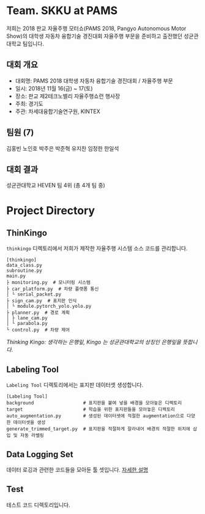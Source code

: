 # Team. SKKU at PAMS
저희는 2018 판교 자율주행 모터쇼(PAMS 2018, Pangyo Autonomous Motor Show)의 대학생 자동차 융합기술 경진대회 자율주행 부문을 준비하고 출전했던 성균관대학교 팀입니다.

## 대회 개요
* 대회명: PAMS 2018 대학생 자동차 융합기술 경진대회 / 자율주행 부문
* 일시: 2018년 11월 16(금) ~ 17(토)
* 장소: 판교 제2테크노밸리 자율주행쇼런 행사장
* 주최: 경기도
* 주관: 차세대융합기술연구원, KINTEX
## 팀원 (7)
김홍빈 노인호 박주은 박준혁 유지찬 임정한 한일석
## 대회 결과
성균관대학교 HEVEN 팀 4위 (총 4개 팀 중)

# Project Directory
## ThinKingo
`thinkingo` 디렉토리에서 저희가 제작한 자율주행 시스템 소스 코드를 관리합니다.

```text
[thinkingo]
data_class.py
subroutine.py
main.py
├ monitoring.py  # 모니터링 시스템
├ car_platform.py  # 차량 플랫폼 통신
│ └ serial_packet.py
├ sign_cam.py  # 표지판 인식
│ └ module.pytorch_yolo.yolo.py
├ planner.py  # 경로 계획
│ ├ lane_cam.py
│ └ parabola.py
└ control.py  # 차량 제어
```
_Thinking Kingo: 생각하는 은행잎, Kingo 는 성균관대학교의 상징인 은행잎을 뜻합니다._

## Labeling Tool
`Labeling Tool` 디렉토리에서는 표지판 데이터셋 생성합니다.

```text
[Labeling Tool]
background                  # 표지판을 붙여 넣을 배경을 모아놓은 디렉토리
target                      # 학습을 위한 표지판들을 모아놓은 디렉토리
auto_augmentation.py        # 생성된 데이터셋에 적절한 augmentation으로 다양한 데이터셋을 생성
generate_trimmed_target.py  # 표지판을 적절하게 잘라내어 배경의 적절한 위치에 삽입 및 자동 라벨링
```

## Data Logging Set
데이터 로깅과 관련한 코드들을 모아둔 툴 셋입니다. [자세한 설명](https://github.com/HongBeenKim/pams-skku/pull/4)

## Test
테스트 코드 디렉토리입니다.
